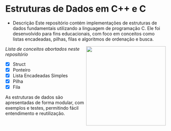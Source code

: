 
# Estruturas de Dados em C++ e C

- Descrição
Este repositório contém implementações de estruturas de dados fundamentais utilizando a linguagem de programação C. Ele foi desenvolvido para fins educacionais, com foco em conceitos como listas encadeadas, pilhas, filas e algoritmos de ordenação e busca.

<img src="https://github.com/user-attachments/assets/772804ba-dd8a-4895-8ef9-ab59f3b165e2" align="right" width="250" height="250">

_*Lista de conceitos abortados neste repositório*_

- [x] Struct
- [x] Ponteiro
- [x] Lista Encadeadas Simples
- [x] Pilha
- [x] Fila

As estruturas de dados são apresentadas de forma modular, com exemplos e testes, permitindo fácil entendimento e reutilização.
